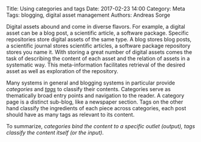 Title: Using categories and tags
Date: 2017-02-23 14:00
Category: Meta
Tags: blogging, digital asset management
Authors: Andreas Sorge

Digital assets abound and come in diverse flavors.
For example, a digital asset can be a blog post, a scientific article, a
software package.
Specific repositories store digital assets of the same type.
A blog stores blog posts, a scientific journal stores scientific articles, a
software package repository stores you name it.
With storing a great number of digital assets comes the task of describing the
content of each asset and the relation of assets in a systematic way.
This meta-information facilitates retrieval of the desired asset as well as
exploration of the repository.

Many systems in general and blogging systems in particular provide *categories*
and [*tags*](https://en.wikipedia.org/wiki/Tag_(metadata)#Knowledge_tags) to
classify their contents.
Categories serve as thematically broad entry points and navigation to the
reader.
A category page is a distinct sub-blog, like a
newspaper section.
Tags on the other hand classify the ingredients of each piece across categories,
each post should have as many tags as relevant to its content.

To summarize, *categories bind the content to a specific outlet (output), tags
classify the content itself (or the input)*.
